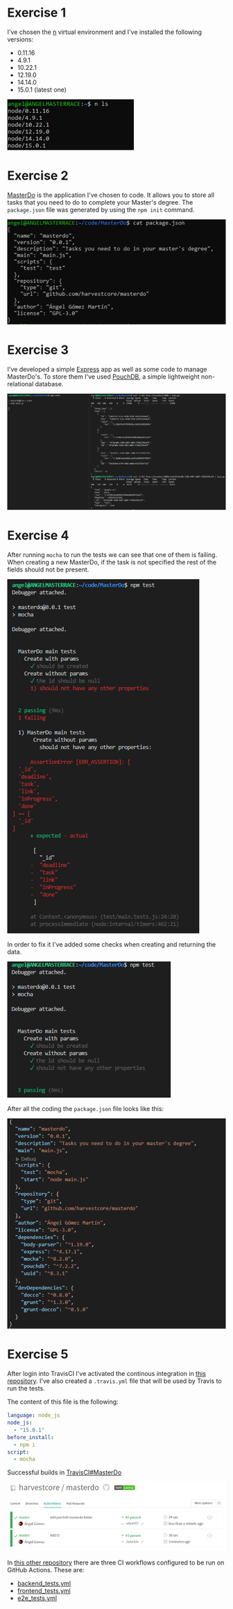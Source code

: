 # Exercise 1

I've chosen the [n](https://github.com/tj/n) virtual environment and I've installed the following versions:

- 0.11.16
- 4.9.1
- 10.22.1
- 12.19.0
- 14.14.0
- 15.0.1 (latest one)

![n](imgs/n.png)

# Exercise 2

[MasterDo](https://github.com/harvestcore/masterdo) is the application I've chosen to code. It allows you to store all tasks that you need to do to complete your Master's degree. The `package.json` file was generated by using the `npm init` command.

![n](imgs/package_masterdo.png)

# Exercise 3

I've developed a simple [Express](https://expressjs.com/) app as well as some code to manage MasterDo's. To store them I've used [PouchDB](https://pouchdb.com/), a simple lightweight non-relational database.

![express example](imgs/express_example.png)

# Exercise 4

After running `mocha` to run the tests we can see that one of them is failing. When creating a new MasterDo, if the task is not specified the rest of the fields should not be present.

![broken tests](imgs/broken_tests.png)

In order to fix it I've added some checks when creating and returning the data.

![fixed tests](imgs/fixed_tests.png)

After all the coding the `package.json` file looks like this:

![package](imgs/package_after_tests.png)

# Exercise 5

After login into TravisCI I've activated the continous integration in [this repository](https://github.com/harvestcore/masterdo). I've also created a `.travis.yml` file that will be used by Travis to run the tests.

The content of this file is the following:

```yaml
language: node_js
node_js:
  - "15.0.1"
before_install:
  - npm i
script:
  - mocha
```

Successful builds in [TravisCI#MasterDo](https://travis-ci.com/github/harvestcore/masterdo/builds)

![package](imgs/travis.png)

In [this other repository](https://github.com/harvestcore/tfg/actions) there are three CI workflows configured to be run on GitHub Actions. These are:

- [backend_tests.yml](https://github.com/harvestcore/tfg/blob/develop/.github/workflows/backend_tests.yml)
- [frontend_tests.yml](https://github.com/harvestcore/tfg/blob/develop/.github/workflows/frontend_tests.yml)
- [e2e_tests.yml](https://github.com/harvestcore/tfg/blob/develop/.github/workflows/e2e_tests.yml)
